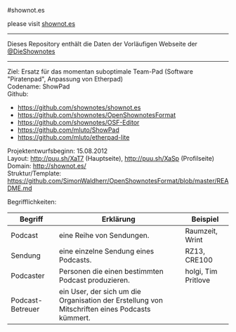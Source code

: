 #shownot.es

please visit [shownot.es](http://shownot.es)  

---

Dieses Repository enthält die Daten der Vorläufigen Webseite der [@DieShownotes](http://twitter.com/dieshownotes)  

---


Ziel: Ersatz für das momentan suboptimale Team-Pad (Software "Piratenpad", Anpassung von Etherpad)  
Codename: ShowPad  
Github:  

* <https://github.com/shownotes/shownot.es>  
* <https://github.com/shownotes/OpenShownotesFormat>  
* <https://github.com/shownotes/OSF-Editor>
* <https://github.com/mluto/ShowPad>  
* <https://github.com/mluto/etherpad-lite>

Projektentwurfsbeginn: 15.08.2012  
Layout: <http://puu.sh/XaT7> (Hauptseite), <http://puu.sh/XaSp> (Profilseite)  
Domain: <http://shownot.es/>  
Struktur/Template: <https://github.com/SimonWaldherr/OpenShownotesFormat/blob/master/README.md>  


Begrifflichkeiten:  

Begriff          | Erklärung | Beispiel
-----------------|-----------|----------
Podcast          | eine Reihe von Sendungen. | Raumzeit, Wrint
Sendung          | eine einzelne Sendung eines Podcasts. | RZ13, CRE100
Podcaster        | Personen die einen bestimmten Podcast produzieren. | holgi, Tim Pritlove
Podcast-Betreuer | ein User, der sich um die Organisation der Erstellung von Mitschriften eines Podcasts kümmert. | 
